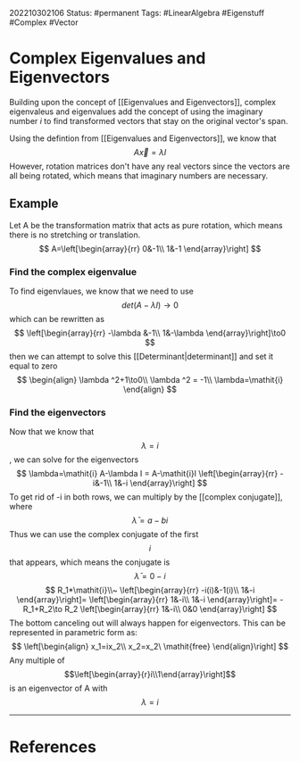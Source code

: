 202210302106
Status: #permanent 
Tags: #LinearAlgebra #Eigenstuff #Complex #Vector

# Complex Eigenvalues and Eigenvectors
Building upon the concept of [[Eigenvalues and Eigenvectors]], complex eigenvaleus and eigenvalues add the concept of using the imaginary number *i* to find transformed vectors that stay on the original vector's span. 

Using the defintion from [[Eigenvalues and Eigenvectors]], we know that $$A\vec{x}=\lambda I$$
However, rotation matrices don't have any real vectors since the vectors are all being rotated, which means that imaginary numbers are necessary.
## Example
Let A be the transformation matrix that acts as pure rotation, which means there is no stretching or translation.
$$
A=\left[\begin{array}{rr}
0&-1\\
1&-1
\end{array}\right]
$$
### Find the complex eigenvalue
To find eigenvlaues, we know that we need to use $$det(A-\lambda I) \to 0$$ which can be rewritten as $$
\left[\begin{array}{rr}
-\lambda &-1\\
1&-\lambda
\end{array}\right]\to0
$$
then we can attempt to solve this [[Determinant|determinant]] and set it equal to zero 
$$
\begin{align}
\lambda ^2+1\to0\\
\lambda ^2 = -1\\
\lambda=\mathit{i}
\end{align}
$$
### Find the eigenvectors
Now that we know that $$\lambda=\mathit{i}$$, we can solve for the eigenvectors
$$
\lambda=\mathit{i}
A-\lambda I = A-\mathit{i}I
\left[\begin{array}{rr}
-i&-1\\
1&-i
\end{array}\right]
$$
To get rid of -i in both rows, we can multiply by the [[complex conjugate]], where $$\bar{\lambda}=a-b\mathit{i}$$
Thus we can use the complex conjugate of the first $$\mathit{i}$$ that appears, which means the conjugate is $$\bar{\lambda}=0-i$$
$$
R_1*\mathit{i}\\~
\left[\begin{array}{rr}
-i(i)&-1(i)\\
1&-i
\end{array}\right]=
\left[\begin{array}{rr}
1&-i\\
1&-i
\end{array}\right]=
-R_1+R_2\to R_2
\left[\begin{array}{rr}
1&-i\\
0&0
\end{array}\right]
$$
The bottom canceling out will always happen for eigenvectors.
This can be represented in parametric form as:
$$
\left[\begin{align}
x_1=ix_2\\
x_2=x_2\ \mathit{free}
\end{align}\right]
$$
Any multiple of $$\left[\begin{array}{r}i\\1\end{array}\right]$$ is an eigenvector of A with $$\lambda = \mathit{i}$$ 






---
# References